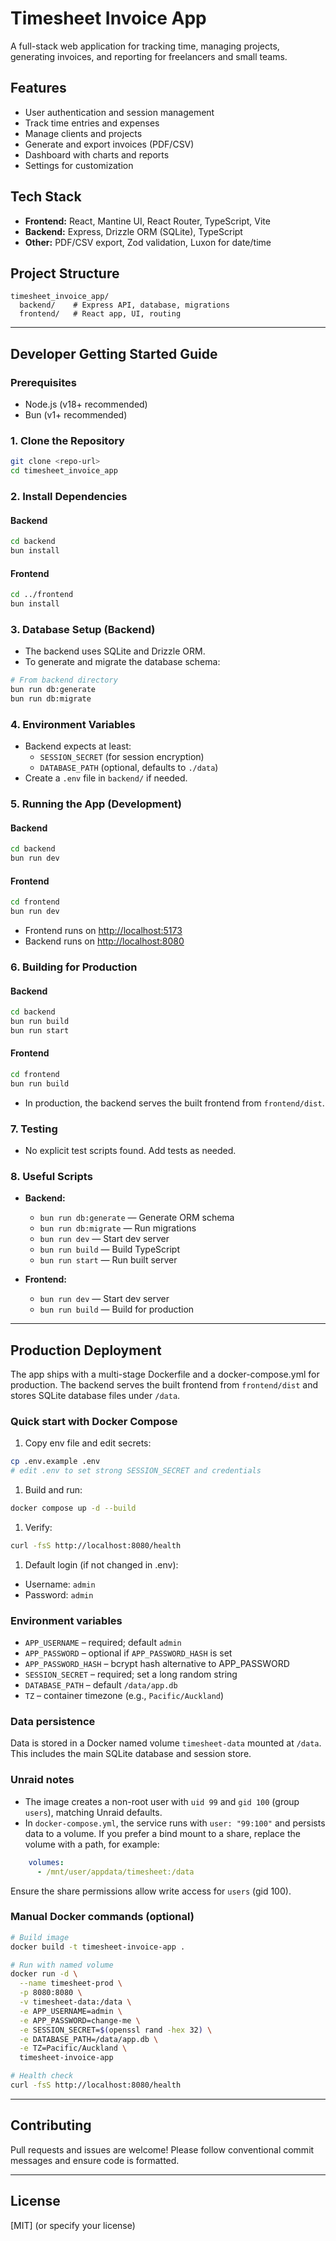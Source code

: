 # Timesheet Invoice App

A full-stack web application for tracking time, managing projects, generating invoices, and reporting for freelancers and small teams.

## Features

- User authentication and session management
- Track time entries and expenses
- Manage clients and projects
- Generate and export invoices (PDF/CSV)
- Dashboard with charts and reports
- Settings for customization

## Tech Stack

- **Frontend:** React, Mantine UI, React Router, TypeScript, Vite
- **Backend:** Express, Drizzle ORM (SQLite), TypeScript
- **Other:** PDF/CSV export, Zod validation, Luxon for date/time

## Project Structure

```text
timesheet_invoice_app/
  backend/    # Express API, database, migrations
  frontend/   # React app, UI, routing
```

---

## Developer Getting Started Guide

### Prerequisites

- Node.js (v18+ recommended)
- Bun (v1+ recommended)

### 1. Clone the Repository

```bash
git clone <repo-url>
cd timesheet_invoice_app
```

### 2. Install Dependencies

#### Backend

```bash
cd backend
bun install
```

#### Frontend

```bash
cd ../frontend
bun install
```

### 3. Database Setup (Backend)

- The backend uses SQLite and Drizzle ORM.
- To generate and migrate the database schema:

```bash
# From backend directory
bun run db:generate
bun run db:migrate
```

### 4. Environment Variables

- Backend expects at least:
  - `SESSION_SECRET` (for session encryption)
  - `DATABASE_PATH` (optional, defaults to `./data`)
- Create a `.env` file in `backend/` if needed.

### 5. Running the App (Development)

#### Backend

```bash
cd backend
bun run dev
```

#### Frontend

```bash
cd frontend
bun run dev
```

- Frontend runs on [http://localhost:5173](http://localhost:5173)
- Backend runs on [http://localhost:8080](http://localhost:8080)

### 6. Building for Production

#### Backend

```bash
cd backend
bun run build
bun run start
```

#### Frontend

```bash
cd frontend
bun run build
```

- In production, the backend serves the built frontend from `frontend/dist`.

### 7. Testing

- No explicit test scripts found. Add tests as needed.

### 8. Useful Scripts

- **Backend:**
  - `bun run db:generate` — Generate ORM schema
  - `bun run db:migrate` — Run migrations
  - `bun run dev` — Start dev server
  - `bun run build` — Build TypeScript
  - `bun run start` — Run built server

- **Frontend:**
  - `bun run dev` — Start dev server
  - `bun run build` — Build for production

---

## Production Deployment

The app ships with a multi-stage Dockerfile and a docker-compose.yml for production. The backend serves the built frontend from `frontend/dist` and stores SQLite database files under `/data`.

### Quick start with Docker Compose

1. Copy env file and edit secrets:

```bash
cp .env.example .env
# edit .env to set strong SESSION_SECRET and credentials
```

1. Build and run:

```bash
docker compose up -d --build
```

1. Verify:

```bash
curl -fsS http://localhost:8080/health
```

1. Default login (if not changed in .env):

- Username: `admin`
- Password: `admin`

### Environment variables

- `APP_USERNAME` – required; default `admin`
- `APP_PASSWORD` – optional if `APP_PASSWORD_HASH` is set
- `APP_PASSWORD_HASH` – bcrypt hash alternative to APP_PASSWORD
- `SESSION_SECRET` – required; set a long random string
- `DATABASE_PATH` – default `/data/app.db`
- `TZ` – container timezone (e.g., `Pacific/Auckland`)

### Data persistence

Data is stored in a Docker named volume `timesheet-data` mounted at `/data`. This includes the main SQLite database and session store.

### Unraid notes

- The image creates a non-root user with `uid 99` and `gid 100` (group `users`), matching Unraid defaults.
- In `docker-compose.yml`, the service runs with `user: "99:100"` and persists data to a volume. If you prefer a bind mount to a share, replace the volume with a path, for example:

```yaml
    volumes:
      - /mnt/user/appdata/timesheet:/data
```

Ensure the share permissions allow write access for `users` (gid 100).

### Manual Docker commands (optional)

```bash
# Build image
docker build -t timesheet-invoice-app .

# Run with named volume
docker run -d \
  --name timesheet-prod \
  -p 8080:8080 \
  -v timesheet-data:/data \
  -e APP_USERNAME=admin \
  -e APP_PASSWORD=change-me \
  -e SESSION_SECRET=$(openssl rand -hex 32) \
  -e DATABASE_PATH=/data/app.db \
  -e TZ=Pacific/Auckland \
  timesheet-invoice-app

# Health check
curl -fsS http://localhost:8080/health
```

---

## Contributing

Pull requests and issues are welcome! Please follow conventional commit messages and ensure code is formatted.

---

## License

[MIT] (or specify your license)
